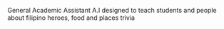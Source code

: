 General Academic Assistant A.I designed to teach students and people about filipino heroes, food and places trivia
